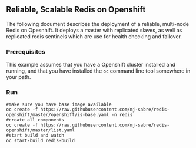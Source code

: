 ## Reliable, Scalable Redis on Openshift

The following document describes the deployment of a reliable, multi-node Redis on Opesnhift.  It deploys a master with replicated slaves, as well as replicated redis sentinels which are use for health checking and failover.

### Prerequisites

This example assumes that you have a Openshift cluster installed and running, and that you have installed the ```oc``` command line tool somewhere in your path.


### Run 

    #make sure you have base image available
    oc create -f https://raw.githubusercontent.com/mj-sabre/redis-openshift/master/openshift/is-base.yaml -n redis
    #create all components
    oc create -f https://raw.githubusercontent.com/mj-sabre/redis-openshift/master/list.yaml
    #start build and watch 
    oc start-build redis-build
